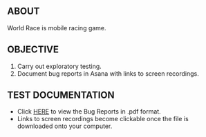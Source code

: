 ## ABOUT
World Race is mobile racing game.

## OBJECTIVE
1. Carry out exploratory testing.
2. Document bug reports in Asana with links to screen recordings.

## TEST DOCUMENTATION 
- Click [HERE](https://github.com/Enginer2/World_Race_Game/tree/main/Bug_Reports) to view the Bug Reports in .pdf format. 
- Links to screen recordings become clickable once the file is downloaded onto your computer.
